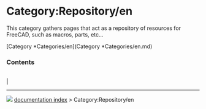 # Category:Repository/en
This category gathers pages that act as a repository of resources for FreeCAD, such as macros, parts, etc\...

[Category   *Categories/en](Category   *Categories/en.md)

### Contents

|     |     |     |
| --- | --- | --- |
|



---
![](images/Right_arrow.png) [documentation index](../README.md) > Category:Repository/en
